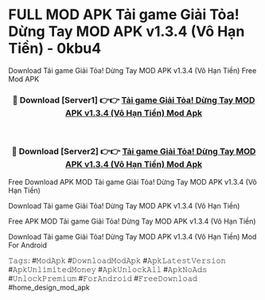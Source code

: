 # FULL MOD APK Tải game Giải Tỏa! Dừng Tay MOD APK v1.3.4 (Vô Hạn Tiền) - 0kbu4
Download Tải game Giải Tỏa! Dừng Tay MOD APK v1.3.4 (Vô Hạn Tiền) Free Mod APK

<div align="center">
<h3>🔴 Download [Server1] 👉👉 <a href="https://apk-comot.site?title=Tải_game_Giải_Tỏa!_Dừng_Tay_MOD_APK_v1.3.4_(Vô_Hạn_Tiền)">Tải game Giải Tỏa! Dừng Tay MOD APK v1.3.4 (Vô Hạn Tiền) Mod Apk</a></h3><br>

<h3>🔴 Download [Server2] 👉👉 <a href="https://apk-comot.site?title=Tải_game_Giải_Tỏa!_Dừng_Tay_MOD_APK_v1.3.4_(Vô_Hạn_Tiền)">Tải game Giải Tỏa! Dừng Tay MOD APK v1.3.4 (Vô Hạn Tiền) Mod Apk</a></h3>
</div>


Free Download APK MOD Tải game Giải Tỏa! Dừng Tay MOD APK v1.3.4 (Vô Hạn Tiền)

Download Tải game Giải Tỏa! Dừng Tay MOD APK v1.3.4 (Vô Hạn Tiền) 

Free APK MOD Tải game Giải Tỏa! Dừng Tay MOD APK v1.3.4 (Vô Hạn Tiền) 

Download Tải game Giải Tỏa! Dừng Tay MOD APK v1.3.4 (Vô Hạn Tiền) Mod For Android

𝚃𝚊𝚐𝚜: #𝙼𝚘𝚍𝙰𝚙𝚔 #𝙳𝚘𝚠𝚗𝚕𝚘𝚊𝚍𝙼𝚘𝚍𝙰𝚙𝚔 #𝙰𝚙𝚔𝙻𝚊𝚝𝚎𝚜𝚝𝚅𝚎𝚛𝚜𝚒𝚘𝚗 #𝙰𝚙𝚔𝚄𝚗𝚕𝚒𝚖𝚒𝚝𝚎𝚍𝙼𝚘𝚗𝚎𝚢 #𝙰𝚙𝚔𝚄𝚗𝚕𝚘𝚌𝚔𝙰𝚕𝚕 #𝙰𝚙𝚔𝙽𝚘𝙰𝚍𝚜 #𝚄𝚗𝚕𝚘𝚌𝚔𝙿𝚛𝚎𝚖𝚒𝚞𝚖 #𝙵𝚘𝚛𝙰𝚗𝚍𝚛𝚘𝚒𝚍 #𝙵𝚛𝚎𝚎𝙳𝚘𝚠𝚗𝚕𝚘𝚊𝚍 #home_design_mod_apk